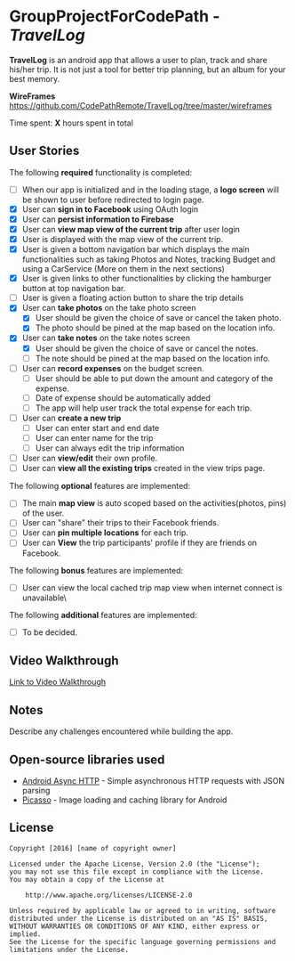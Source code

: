 # GroupProjectForCodePath - *TravelLog*

**TravelLog** is an android app that allows a user to plan, track and share his/her trip. It is not just a tool for better trip planning, but an album for your best memory.

**WireFrames** https://github.com/CodePathRemote/TravelLog/tree/master/wireframes

Time spent: **X** hours spent in total

## User Stories

The following **required** functionality is completed:
* [ ] When our app is initialized and in the loading stage, a **logo screen** will be shown to user before redirected to login page. 
* [X]	User can **sign in to Facebook** using OAuth login
* [X]	User can **persist information to Firebase**
* [X]	User can **view map view of the current trip** after user login
  * [X] User is displayed with the map view of the current trip.
  * [X] User is given a bottom navigation bar which displays the main functionalities such as taking Photos and Notes, tracking Budget and using a CarService (More on them in the next sections)
  * [X] User is given links to other functionalities by clicking the hamburger button at top navigation bar.
  * [ ] User is given a floating action button to share the trip details
* [X] User can **take photos** on the take photo screen
  * [X] User should be given the choice of save or cancel the taken photo.
  * [X] The photo should be pined at the map based on the location info.
* [X] User can **take notes** on the take notes screen
  * [X] User should be given the choice of save or cancel the notes.
  * [ ] The note should be pined at the map based on the location info.
* [ ] User can **record expenses** on the budget screen.
  * [ ] User should be able to put down the amount and category of the expense.
  * [ ] Date of expense should be automatically added
  * [ ] The app will help user track the total expense for each trip.
* [ ] User can **create a new trip**
  * [ ] User can enter start and end date
  * [ ] User can enter name for the trip
  * [ ] User can always edit the trip information
* [ ] User can **view/edit** their own profile.
* [ ] User can **view all the existing trips** created in the view trips page. 

The following **optional** features are implemented:

* [ ] The main **map view** is auto scoped based on the activities(photos, pins) of the user.
* [ ] User can "share" their trips to their Facebook friends.
* [ ] User can **pin multiple locations** for each trip.
* [ ] User can **View** the trip participants' profile if they are friends on Facebook.

The following **bonus** features are implemented:

* [ ] User can view the local cached trip map view when internet connect is unavailable\

The following **additional** features are implemented:

* [ ] To be decided.

## Video Walkthrough

[Link to Video Walkthrough](https://drive.google.com/file/d/0BxTH0SyaukKPWGtlYXdLcTQyQ1U/view?usp=sharing)

## Notes

Describe any challenges encountered while building the app.

## Open-source libraries used

- [Android Async HTTP](https://github.com/loopj/android-async-http) - Simple asynchronous HTTP requests with JSON parsing
- [Picasso](http://square.github.io/picasso/) - Image loading and caching library for Android

## License

    Copyright [2016] [name of copyright owner]

    Licensed under the Apache License, Version 2.0 (the "License");
    you may not use this file except in compliance with the License.
    You may obtain a copy of the License at

        http://www.apache.org/licenses/LICENSE-2.0

    Unless required by applicable law or agreed to in writing, software
    distributed under the License is distributed on an "AS IS" BASIS,
    WITHOUT WARRANTIES OR CONDITIONS OF ANY KIND, either express or implied.
    See the License for the specific language governing permissions and
    limitations under the License.
